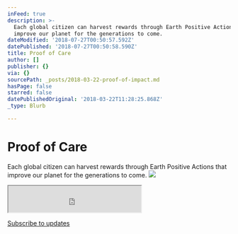 ```yaml
---
inFeed: true
description: >-
  Each global citizen can harvest rewards through Earth Positive Actions that
  improve our planet for the generations to come.
dateModified: '2018-07-27T00:50:57.592Z'
datePublished: '2018-07-27T00:50:58.590Z'
title: Proof of Care
author: []
publisher: {}
via: {}
sourcePath: _posts/2018-03-22-proof-of-impact.md
hasPage: false
starred: false
datePublishedOriginal: '2018-03-22T11:28:25.868Z'
_type: Blurb

---
```

# Proof of Care

Each global citizen can harvest rewards through Earth Positive Actions that improve our planet for the generations to come.
![](https://the-grid-user-content.s3-us-west-2.amazonaws.com/abbbfd53-f90d-463c-ac5c-d0c61b72d75e.jpg)

<iframe src="https://the-grid.github.io/ed-userhtml/?g=eJytVNtu4yAQfc9XjJyXVoqbyzap1k3yE_2A1QDjFAUzFuBsslX_fUlwEm_rPrRbXhhmOAc4Z8TSh4MhCIeaVlmgfRhL77P1nWhCYPuL6wAvA4hDaV8bPBSgrdGWcmFYbh9PpSMsR6M3tgBJNpBL-R25oCWac63SShlKtRqV0nZTwHRe72H2o96nvGCnyBUwiVnPRisY3kuxkLNuOXeodOMLuMJQbjeOG6uKN4BOIf9NYqtDvjnC4z1vjg9BNwJDZYDAdRsJjm-vRlA6rm5atttR3HBZ3PaQV_wnT4TXA06cLegS9IDf4y6X-ABdsg0FWHYVmvMk2CiYLqJy6DSatFGy4ajncHIaHcMUSXYYNNsjj42-vA46thfPHP0b_ZMqWTa-7Yceo-YPaqrKHkPmQiH9_C5DEltrSLv4nCEJdAk-aUg_-ss6owx6R2dVu7LNaKEe7r9LtsT2P32cGL7ax-_Rr4Pl-PT9rAdLBGnQ-1V2VSaDZ0flKhtm66dGeOm0oNj3DppaYSC_HOP6L4cDgQk" height="60" style=""></iframe>

[Subscribe to updates][0]

[0]: http://generation.blue/